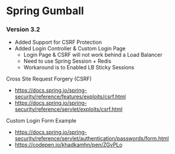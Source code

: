 # Spring Gumball


### Version 3.2

* Added Support for CSRF Protection
* Added Login Controller & Custom Login Page
	* Login Page & CSRF will not work behind a Load Balancer 
	* Need to use Spring Session + Redis
	* Workaround is to Enabled LB Sticky Sessions

Cross Site Request Forgery (CSRF)

* https://docs.spring.io/spring-security/reference/features/exploits/csrf.html
* https://docs.spring.io/spring-security/reference/servlet/exploits/csrf.html

Custom Login Form Example

* https://docs.spring.io/spring-security/reference/servlet/authentication/passwords/form.html
* https://codepen.io/khadkamhn/pen/ZGvPLo




